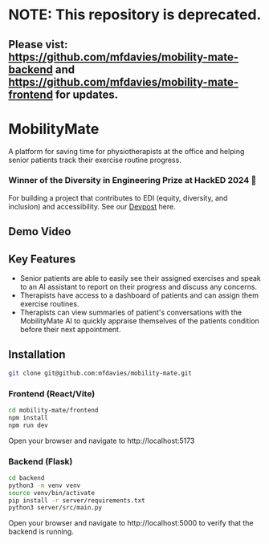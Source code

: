 # NOTE: This repository is deprecated. 
## Please vist: https://github.com/mfdavies/mobility-mate-backend and https://github.com/mfdavies/mobility-mate-frontend for updates.

# MobilityMate

A platform for saving time for physiotherapists at the office and helping senior patients track their exercise routine progress.

### Winner of the Diversity in Engineering Prize at HackED 2024 🎉

For building a project that contributes to EDI (equity, diversity, and inclusion) and accessibility. See our [Devpost](https://devpost.com/software/mobility-mate-9fyp8v) here.

## Demo Video

## Key Features

- Senior patients are able to easily see their assigned exercises and speak to an AI assistant to report on their progress and discuss any concerns.
- Therapists have access to a dashboard of patients and can assign them exercise routines.
- Therapists can view summaries of patient's conversations with the MobilityMate AI to quickly appraise themselves of the patients condition before their next appointment.

## Installation

```bash
git clone git@github.com:mfdavies/mobility-mate.git
```

### Frontend (React/Vite)

```bash
cd mobility-mate/frontend
npm install
npm run dev
```

Open your browser and navigate to http://localhost:5173

### Backend (Flask)

```bash
cd backend
python3 -m venv venv
source venv/bin/activate
pip install -r server/requirements.txt
python3 server/src/main.py
```

Open your browser and navigate to http://localhost:5000 to verify that the backend is running.
